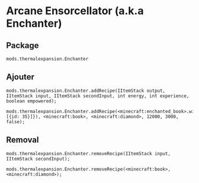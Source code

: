 # Arcane Ensorcellator (a.k.a Enchanter)

## Package

`mods.thermalexpansion.Enchanter`

## Ajouter

```zenscript
mods.thermalexpansion.Enchanter.addRecipe(IItemStack output, IItemStack input, IItemStack secondInput, int energy, int experience, boolean empowered);

mods.thermalexpansion.Enchanter.addRecipe(<minecraft:enchanted_book>.withTag({StoredEnchantments: [{id: 35}]}), <minecraft:book>, <minecraft:diamond>, 12000, 3000, false);
```

## Removal

```zenscript
mods.thermalexpansion.Enchanter.removeRecipe(IItemStack input, IItemStack secondInput);

mods.thermalexpansion.Enchanter.removeRecipe(<minecraft:book>, <minecraft:diamond>);
```